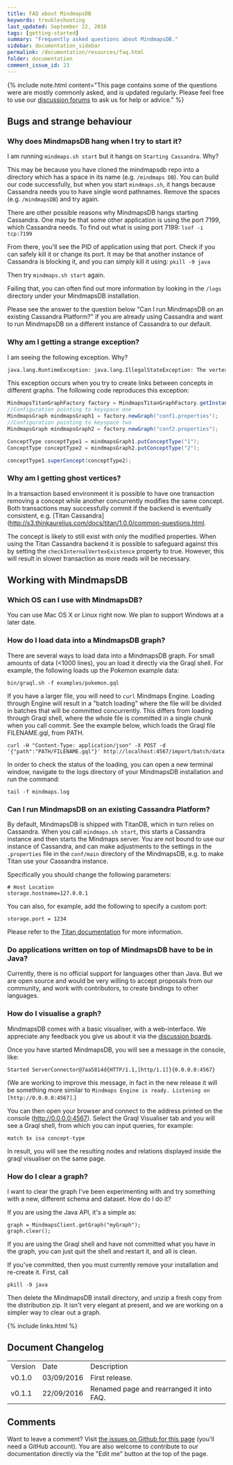 ```yaml
---
title: FAQ about MindmapsDB
keywords: troubleshooting
last_updated: September 22, 2016
tags: [getting-started]
summary: "Frequently asked questions about MindmapsDB."
sidebar: documentation_sidebar
permalink: /documentation/resources/faq.html
folder: documentation
comment_issue_id: 23
---
```


{% include note.html content="This page contains some of the questions were are mostly commonly asked, and is updated regularly. Please feel free to use our [discussion forums](http://discuss.mindmaps.io) to ask us for help or advice." %}

## Bugs and strange behaviour

### Why does MindmapsDB hang when I try to start it?   

I am running `mindmaps.sh start` but it hangs on `Starting Cassandra`. Why?

This may be because you have cloned the mindmapsdb repo into a directory which has a space in its name (e.g. `/mindmaps DB`). You can build our code successfully, but when you start `mindmaps.sh`, it hangs because Cassandra needs you to have single word pathnames. Remove the spaces (e.g. `/mindmapsDB`) and try again.

There are other possible reasons why MindmapsDB hangs starting Cassandra. One may be that some other application is using the port 7199, which Cassandra needs.  To find out what is using port 7199:
`lsof -i tcp:7199` 

From there, you'll see the PID of application using that port. Check if you can safely kill it or change its port. It may be that another instance of Cassandra is blocking it, and you can simply kill it using:
`pkill -9 java`

Then try `mindmaps.sh start` again.

Failing that, you can often find out more information by looking in the `/logs` directory under your MindmapsDB installation.  

Please see the answer to the question below "Can I run MindmapsDB on an existing Cassandra Platform?" if you are already using Cassandra and want to run MindmapsDB on a different instance of Cassandra to our default.


### Why am I getting a strange exception?

I am seeing the following exception. Why?
```bash
java.lang.RuntimeException: java.lang.IllegalStateException: The vertex or type is not associated with this transaction [v[24584]]
```

This exception occurs when you try to create links between concepts in
different graphs. The following code reproduces this exception:

```java
MindmapsTitanGraphFactory factory = MindmapsTitanGraphFactory.getInstance();
//Configuration pointing to keyspace one
MindmapsGraph mindmapsGraph1 = factory.newGraph("conf1.properties");
//Configuration pointing to keyspace two
MindmapsGraph mindmapsGraph2 = factory.newGraph("conf2.properties");

ConceptType conceptType1 = mindmapsGraph1.putConceptType("1");
ConceptType conceptType2 = mindmapsGraph2.putConceptType("2");

conceptType1.superConcept(conceptType2);
```

### Why am I getting ghost vertices?

In a  transaction based environment it is possible to have one transaction removing a concept while another concurrently modifies the same concept. Both
transactions may successfully commit if the backend is eventually consistent, e.g. [Titan Cassandra](http://s3.thinkaurelius.com/docs/titan/1.0.0/common-questions.html.

The concept is likely to still exist with only the modified properties. When using the Titan Cassandra backend it is possible to safeguard against
this by setting the `checkInternalVertexExistence` property to true. However, this will result in slower transaction as more reads will be necessary.

## Working with  MindmapsDB

### Which OS can I use with MindmapsDB?

You can use Mac OS X or Linux right now. We plan to support Windows at a later date.

### How do I load data into a MindmapsDB graph?

There are several ways to load data into a MindmapsDB graph. For small amounts of data (<1000 lines), you an load it directly via the Graql shell. For example, the following loads up the Pokemon example data:

```
bin/graql.sh -f examples/pokemon.gql
```

If you have a larger file, you will need to `curl` Mindmaps Engine. Loading through Engine will result in a "batch loading" where the file will be divided in batches that will be committed concurrently. This differs from loading through Graql shell, where the whole file is committed in a single chunk when you call commit. See the example below, which loads the Graql file FILENAME.gql, from PATH.

```
curl -H "Content-Type: application/json" -X POST -d '{"path":"PATH/FILENAME.gql"}' http://localhost:4567/import/batch/data
```

In order to check the status of the loading, you can open a new terminal window, navigate to the logs directory of your MindmapsDB installation and run the command:

```
tail -f mindmaps.log
```

### Can I run MindmapsDB on an existing Cassandra Platform? 

By default, MindmapsDB is shipped with TitanDB, which in turn relies on Cassandra. When you call `mindmaps.sh start`, this starts a Cassandra instance and then starts the Mindmaps server.  You are not bound to use our instance of Cassandra, and can make adjustments to the settings in the `.properties` file in the `conf/main` directory of the MindmapsDB, e.g. to make Titan use your Cassandra instance.

Specifically you should change the following parameters:

```
# Host Location
storage.hostname=127.0.0.1
```

You can also, for example, add the following to specify a custom port:

```
storage.port = 1234
```

Please refer to the [Titan documentation](http://s3.thinkaurelius.com/docs/titan/1.0.0/titan-config-ref.html#_storage) for more information.


### Do applications written on top of MindmapsDB have to be in Java?

Currently, there is no official support for languages other than Java. But we are open source and would be very willing to accept proposals from our community, and work with contributors, to create bindings to other languages.

### How do I visualise a graph?

MindmapsDB comes with a basic visualiser, with a web-interface. We appreciate any feedback you give us about it via the [discussion boards](https://discuss.mindmaps.io/t/visualise-my-data/57).

Once you have started MindmapsDB, you will see a message in the console, like:

```
Started ServerConnector@7aa5814d{HTTP/1.1,[http/1.1]}{0.0.0.0:4567}
```

(We are working to improve this message, in fact in the new release it will be something more similar to `Mindmaps Engine is ready. Listening on [http://0.0.0.0:4567]`.)

You can then open your browser and connect to the address printed on the console (http://0.0.0.0:4567). Select the Graql Visualiser tab and you will see a Graql shell, from which you can input queries, for example:

```
match $x isa concept-type
``` 

In result, you will see the resulting nodes and relations displayed inside the graql visualiser on the same page.

### How do I clear a graph?

I want to clear the graph I've been experimenting with and try something with a new, different schema and dataset. How do I do it?

If you are using the Java API, it's a simple as:

```
graph = MindmapsClient.getGraph("myGraph");
graph.clear();
```

If you are using the Graql shell and have not committed what you have in the graph, you can just quit the shell and restart it, and all is clean.

If you've committed, then you must currently remove your installation and re-create it.  First, call

```
pkill -9 java
```

Then delete the MindmapsDB install directory, and unzip a fresh copy from the distribution zip. It isn't very elegant at present, and we are working on a simpler way to clear out a graph.

{% include links.html %}

## Document Changelog  


<table>
    <tr>
        <td>Version</td>
        <td>Date</td>
        <td>Description</td>        
    </tr>
        <tr>
        <td>v0.1.0</td>
        <td>03/09/2016</td>
        <td>First release.</td>        
    </tr>
    <tr>
        <td>v0.1.1</td>
        <td>22/09/2016</td>
        <td>Renamed page and rearranged it into FAQ.</td>        
    </tr>

</table>

## Comments
Want to leave a comment? Visit <a href="https://github.com/mindmapsdb/docs/issues/23" target="_blank">the issues on Github for this page</a> (you'll need a GitHub account). You are also welcome to contribute to our documentation directly via the "Edit me" button at the top of the page.
